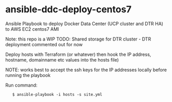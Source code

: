 # ansible-ddc-deploy-centos7
Ansible Playbook to deploy Docker Data Center (UCP cluster and DTR HA) to AWS EC2 centos7 AMI

Note: this repo is a WIP
TODO: Shared storage for DTR cluster - DTR deployment commented out for now


Deploy hosts with Terraform (or whatever) then hook the IP address, hostname, domainname etc values into the hosts file)

NOTE: works best to accept the ssh keys for the IP addresses locally before running the playbook


Run command:
```
   $ ansible-playbook -i hosts -s site.yml
```

